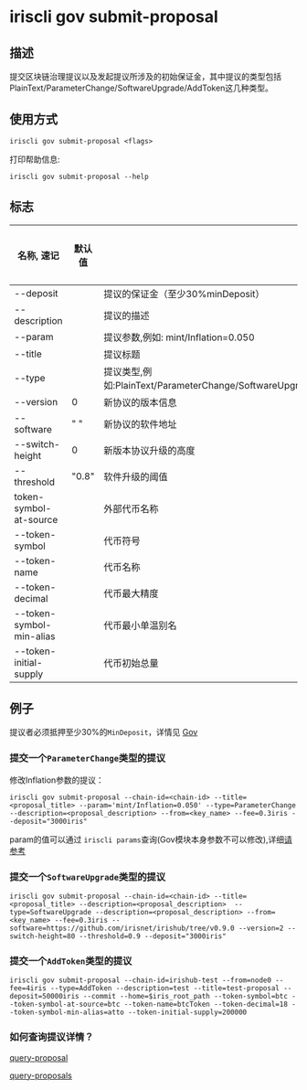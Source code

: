 # iriscli gov submit-proposal

## 描述

提交区块链治理提议以及发起提议所涉及的初始保证金，其中提议的类型包括PlainText/ParameterChange/SoftwareUpgrade/AddToken这几种类型。

## 使用方式

```
iriscli gov submit-proposal <flags>
```
打印帮助信息:

```
iriscli gov submit-proposal --help
```
## 标志

| 名称, 速记        | 默认值                      | 描述                                                                                                                                                 | 是否必须  |
| ---------------- | -------------------------- | ---------------------------------------------------------------------------------------------------------------------------------------------------- | -------- |
| --deposit        |                            | 提议的保证金（至少30%minDeposit）                                                                                                                         |          |
| --description    |                            | 提议的描述                                                                                                           | Yes      |
| --param          |                            | 提议参数,例如: mint/Inflation=0.050                                                                                |          |
| --title          |                            | 提议标题                                                                                                                           | Yes      |
| --type           |                            | 提议类型,例如:PlainText/ParameterChange/SoftwareUpgrade/SoftwareHalt/CommunityTaxUsage/AddToken                                                                  | Yes      |
| --version           |            0                | 新协议的版本信息                                                                           |       |
| --software           |           " "                 |  新协议的软件地址                                                                       |       |
| --switch-height           |       0                     |  新版本协议升级的高度                                                     |       |
| --threshold        | "0.8"   |  软件升级的阈值                                              |               |
| token-symbol-at-source   |        | 外部代币名称                                                 | |
| --token-symbol |  | 代币符号 | |
| --token-name |  | 代币名称 | |
| --token-decimal |  | 代币最大精度 | |
| --token-symbol-min-alias |  | 代币最小单温别名 | |
| --token-initial-supply |  | 代币初始总量 | |

## 例子

提议者必须抵押至少30%的`MinDeposit`，详情见 [Gov](../../features/governance.md)

### 提交一个`ParameterChange`类型的提议

修改Inflation参数的提议：

```shell
iriscli gov submit-proposal --chain-id=<chain-id> --title=<proposal_title> --param='mint/Inflation=0.050' --type=ParameterChange --description=<proposal_description> --from=<key_name> --fee=0.3iris --deposit="3000iris" 
```

param的值可以通过 `iriscli params`查询(Gov模块本身参数不可以修改),详细[请参考](../params/README.md)

### 提交一个`SoftwareUpgrade`类型的提议

```shell
iriscli gov submit-proposal --chain-id=<chain-id> --title=<proposal_title> --description=<proposal_description>  --type=SoftwareUpgrade --description=<proposal_description> --from=<key_name> --fee=0.3iris --software=https://github.com/irisnet/irishub/tree/v0.9.0 --version=2 --switch-height=80 --threshold=0.9 --deposit="3000iris" 
```

### 提交一个`AddToken`类型的提议

```shell
iriscli gov submit-proposal --chain-id=irishub-test --from=node0 --fee=4iris --type=AddToken --description=test --title=test-proposal --deposit=50000iris --commit --home=$iris_root_path --token-symbol=btc --token-symbol-at-source=btc --token-name=btcToken --token-decimal=18 --token-symbol-min-alias=atto --token-initial-supply=200000
```

###  如何查询提议详情？

[query-proposal](query-proposal.md)

[query-proposals](query-proposals.md)
